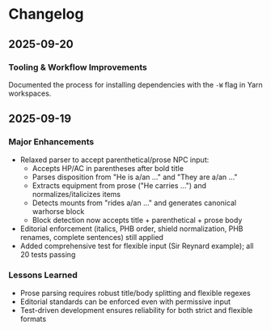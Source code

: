 # Changelog



## 2025-09-20

### Tooling & Workflow Improvements
 Documented the process for installing dependencies with the `-W` flag in Yarn workspaces.
## 2025-09-19

### Major Enhancements
- Relaxed parser to accept parenthetical/prose NPC input:
	- Accepts HP/AC in parentheses after bold title
	- Parses disposition from "He is a/an ..." and "They are a/an ..."
	- Extracts equipment from prose ("He carries ...") and normalizes/italicizes items
	- Detects mounts from "rides a/an ..." and generates canonical warhorse block
	- Block detection now accepts title + parenthetical + prose body
- Editorial enforcement (italics, PHB order, shield normalization, PHB renames, complete sentences) still applied
- Added comprehensive test for flexible input (Sir Reynard example); all 20 tests passing

### Lessons Learned
- Prose parsing requires robust title/body splitting and flexible regexes
- Editorial standards can be enforced even with permissive input
- Test-driven development ensures reliability for both strict and flexible formats
